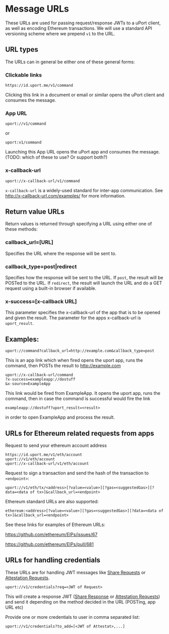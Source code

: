 # Message URLs

These URLs are used for passing request/response JWTs to a uPort client, as well as encoding Ethereum transactions. We will use a standard API versioning scheme where we prepend `v1` to the URL.

## URL types

The URLs can in general be either one of these general forms:

### Clickable links

```
https://id.uport.me/v1/command
```

Clicking this link in a document or email or similar opens the uPort client and consumes the message.

### App URL

```
uport://v1/command
```

or

```
uport:v1/command
```

Launching this App URL opens the uPort app and consumes the message. (TODO: which of these to use? Or support both?)

### x-callback-url

```
uport://x-callback-url/v1/command
```

`x-callback-url` is a widely-used standard for inter-app communication. See <http://x-callback-url.com/examples/> for more information.

## Return value URLs

Return values is returned through specifying a URL using either one of these methods:

### callback_url=[URL]

Specifies the URL where the response will be sent to.

### callback_type=post|redirect

Specifies how the response will be sent to the URL. If `post`, the result will be POSTed to the URL. If `redirect`, the result will launch the URL and do a GET request using a built-in browser if available.

### x-success=[x-callback URL]

This parameter specifies the x-callback-url of the app that is to be opened and given the result. The parameter for the apps x-callback-url is `uport_result`.

## Examples:

```
uport://command?callback_url=http://example.com&callback_type=post
```

This is an app link which when fired opens the uport app, runs the command, then POSTs the result to http://example.com

```
uport://x-callback-url/command
?x-success=exampleapp://dostuff
&x-source=ExampleApp
```

This link would be fired from ExampleApp. It opens the uport app, runs the command, then in case the command is successful would fire the link

```
exampleapp://dostuff?uport_result=<result>
```

in order to open ExampleApp and process the result.


## URLs for Ethereum related requests from apps

Request to send your ethereum account address

```
https://id.uport.me/v1/eth/account
uport://v1/eth/account
uport://x-callback-url/v1/eth/account
```

Request to sign a transaction and send the hash of the transaction to `<endpoint>`:

```
uport://v1/eth/tx/<address>[?value=<value>][?gas=<suggestedGas>][?data=<data of tx>]&callback_url=<endpoint>
```

Ethereum standard URLs are also supported:

```
ethereum:<address>[?value=<value>][?gas=<suggestedGas>][?data=<data of tx>]&callback_url=<endpoint>
```

See these links for examples of Ethereum URLs:

<https://github.com/ethereum/EIPs/issues/67>

<https://github.com/ethereum/EIPs/pull/681>


## URLs for handling credentials

These URLs are for handling JWT messages like [Share Requests](./sharereq.md) or [Attestation Requests](./attreq.md).

```
uport://v1/credentials?req=<JWT of Request>
```

This will create a response JWT ([Share Response](./shareresp.md) or [Attestation Requests](./attresp.md)) and send it depending on the method decided in the URL (POSTing, app URL etc)


Provide one or more credentials to user in comma separated list:

```
uport://v1/credentials?to_add=[<JWT of Attestat>,...]
```

